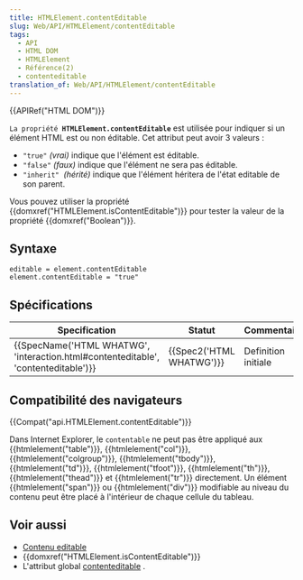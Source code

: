 ```yaml
---
title: HTMLElement.contentEditable
slug: Web/API/HTMLElement/contentEditable
tags:
  - API
  - HTML DOM
  - HTMLElement
  - Référence(2)
  - contenteditable
translation_of: Web/API/HTMLElement/contentEditable
---
```

{{APIRef("HTML DOM")}}

`La propriété `**`HTMLElement.contentEditable`** est utilisée pour indiquer si un élément HTML est ou non éditable. Cet attribut peut avoir 3 valeurs :

- `"true"` _(vrai)_ indique que l'élément est éditable.
- `"false"` _(faux)_ indique que l'élément ne sera pas éditable.
- `"inherit"`  _(hérité)_ indique que l'élément héritera de l'état editable de son parent.

Vous pouvez utiliser la propriété {{domxref("HTMLElement.isContentEditable")}} pour tester la valeur de la propriété {{domxref("Boolean")}}.

## Syntaxe

    editable = element.contentEditable
    element.contentEditable = "true"

## Spécifications

| Specification                                                                                                | Statut                           | Commentaire         |
| ------------------------------------------------------------------------------------------------------------ | -------------------------------- | ------------------- |
| {{SpecName('HTML WHATWG', 'interaction.html#contenteditable', 'contenteditable')}} | {{Spec2('HTML WHATWG')}} | Definition initiale |

## Compatibilité des navigateurs

{{Compat("api.HTMLElement.contentEditable")}}

Dans Internet Explorer, le `contentable` ne peut pas être appliqué aux {{htmlelement("table")}}, {{htmlelement("col")}}, {{htmlelement("colgroup")}}, {{htmlelement("tbody")}}, {{htmlelement("td")}}, {{htmlelement("tfoot")}}, {{htmlelement("th")}}, {{htmlelement("thead")}} et {{htmlelement("tr")}} directement. Un élément {{htmlelement("span")}} ou {{htmlelement("div")}} modifiable au niveau du contenu peut être placé à l'intérieur de chaque cellule du tableau.

## Voir aussi

- [Contenu editable](/fr/docs/Web/HTML/Contenu_editable)
- {{domxref("HTMLElement.isContentEditable")}}
- L'attribut global [contenteditable](/fr/docs/Web/HTML/Attributs_universels/contenteditable) .
